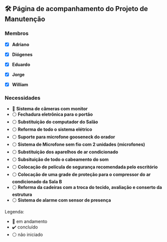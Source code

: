 ## 🛠️ Página de acompanhamento do Projeto de Manutenção

### Membros 

- [x] **Adriano**
- [x] **Diógenes**
- [x] **Eduardo**
- [x] **Jorge**
- [x] **William**


### Necessidades 

- :arrows_counterclockwise: **Sistema de câmeras com monitor**
- :white_circle: **Fechadura eletrônica para o portão**
- :white_circle: **Substituição do computador do Salão**
- :white_circle: **Reforma de todo o sistema elétrico**
- :white_circle: **Suporte para microfone gooseneck do orador**
- :white_circle: **Sistema de Microfone sem fio com 2 unidades (microfones)**
- :white_circle: **Substituição dos aparelhos de ar condicionado**
- :white_circle: **Subsituição de todo o cabeamento do som**
- :white_circle: **Colocação de película de segurança recomendada pelo escritório**
- :white_circle: **Colocação de uma grade de proteção para o compressor do ar condicionado da Sala B**
- :white_circle: **Reforma da cadeiras com a troca do tecido, avaliação e conserto da estrutura**
- :white_circle: **Sistema de alarme com sensor de presença**

Legenda:
- :arrows_counterclockwise: em andamento
- :heavy_check_mark: concluído
- :white_circle: não iniciado

